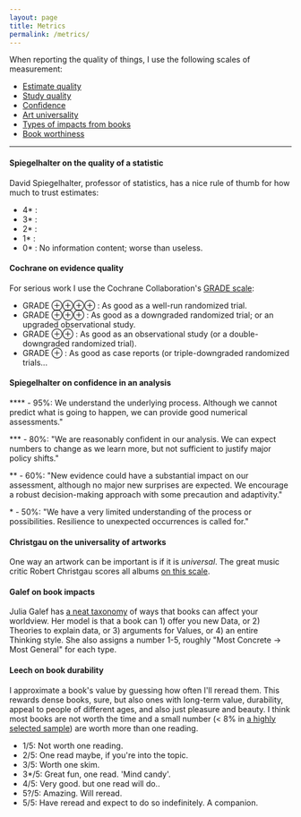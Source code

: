 ```yaml
---
layout: page
title: Metrics
permalink: /metrics/
---
```


When reporting the quality of things, I use the following scales of measurement:


* [Estimate quality](#spiegel-quality)
* [Study quality](#cochrane-quality)
* [Confidence](#confidence)
* [Art universality](#christgau-art)
* [Types of impacts from books](#galef-books)
* [Book worthiness](#leech-books)

---

#### Spiegelhalter on the quality of a statistic
<a name="spiegel-quality"></a>
David Spiegelhalter, professor of statistics, has a nice rule of thumb for how much to trust estimates:

* 4* : 
* 3* :
* 2* :
* 1* :
* 0* : No information content; worse than useless.



#### Cochrane on evidence quality
<a name="cochrane-quality"></a>
For serious work I use the Cochrane Collaboration's [GRADE scale](http://handbook.cochrane.org/chapter_12/12_2_assessing_the_quality_of_a_body_of_evidence.htm):

* GRADE ⊕⊕⊕⊕ : As good as a well-run randomized trial.
* GRADE ⊕⊕⊕ : As good as a downgraded randomized trial; or an upgraded observational study.
* GRADE ⊕⊕ : As good as an observational study (or a double-downgraded randomized trial).
* GRADE ⊕ : As good as case reports (or triple-downgraded randomized trials...

	


#### Spiegelhalter on confidence in an analysis 
<a name="confidence"></a>
\*\*\*\* - 95%: We understand the underlying process. Although we cannot predict what is going to happen, we can provide good numerical assessments."

*** - 80%: "We are reasonably confident in our analysis. We can expect numbers to change as we learn more, but not sufficient to justify major policy shifts."

** - 60%: "New evidence could have a substantial impact on our assessment, although no major new surprises are expected. We encourage a robust decision-making approach with some precaution and adaptivity."

\* - 50%: "We have a very limited understanding of the process or possibilities. Resilience to unexpected occurrences is called for."



#### Christgau on the universality of artworks
<a name="christgau-art"></a>
One way an artwork can be important is if it is _universal_. The great music critic Robert Christgau scores all albums [on this scale](https://www.robertchristgau.com/xg/bk-cg90/grades-90s.php).


#### Galef on book impacts 
<a name="galef-books"></a>
Julia Galef has [a neat taxonomy](https://juliagalef.com/2017/01/06/a-taxonomy-of-books-that-change-your-worldview/) of ways that books can affect your worldview. Her model is that a book can 1) offer you new Data, or 2) Theories to explain data, or 3) arguments for Values, or 4) an entire Thinking style. She also assigns a number 1-5, roughly "Most Concrete -> Most General" for each type.


#### Leech on book durability
<a name="leech-books"></a>
I approximate a book's value by guessing how often I'll reread them. This rewards dense books, sure, but also ones with long-term value, durability, appeal to people of different ages, and also just pleasure and beauty. I think most books are not worth the time and a small number (< 8% in [a highly selected sample](https://docs.google.com/spreadsheets/d/1qPIKI3TO5MpKtyg9DzsK6TOo6NhjHAHZbv3iS2yxnSo/edit?usp=sharing)) are worth more than one reading.

* 1/5: Not worth one reading.
* 2/5: One read maybe, if you're into the topic.	   	
* 3/5: Worth one skim.
* 3*/5: Great fun, one read. 'Mind candy'.
* 4/5: Very good. but one read will do..
* 5?/5: Amazing. Will reread.
* 5/5: Have reread and expect to do so indefinitely. A companion.